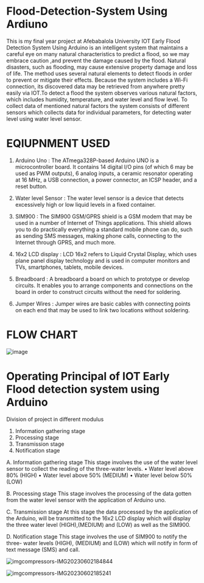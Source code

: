 # Flood-Detection-System Using Ardiuno
This is my final year project at Afebabalola University IOT Early Flood Detection System Using Arduino is an intelligent system that maintains a careful eye on many natural characteristics to predict a flood, so we may embrace caution ,and prevent the damage caused by the flood. Natural disasters, such as flooding, may cause extensive property damage and loss of life. The method uses several natural elements to 
detect floods in order to prevent or mitigate their effects. Because the system includes a Wi-Fi connection, its discovered data may be retrieved from anywhere pretty easily via IOT.To detect a flood the system observes various natural factors, which includes humidity, temperature, and water level and flow level. To collect data of mentioned natural factors the system consists of different sensors which collects data for individual parameters, for detecting water level using water level sensor.

# EQIUPNMENT USED

1. Arduino Uno : The ATmega328P-based Arduino UNO is a microcontroller board. It contains 14 
digital I/O pins (of which 6 may be used as PWM outputs), 6 analog inputs, a ceramic resonator operating at 16 MHz, a USB connection, a power connector, an ICSP 
header, and a reset button.

2. Water level Sensor : The water level sensor is a device that detects excessively high or low liquid levels in a fixed container.

3. SIM900 : The SIM900 GSM/GPRS shield is a GSM modem that may be used in a number of Internet of Things applications. This shield allows you to do practically everything a standard mobile phone can do, such as sending SMS messages, making phone calls, connecting to the Internet through GPRS, and much more.

4. 16x2 LCD display : LCD 16x2 refers to Liquid Crystal Display, which uses plane panel display technology and is used in computer monitors and TVs, smartphones, tablets, mobile devices.

5. Breadboard : A breadboard a board on which to prototype or develop circuits. It enables you to arrange components and connections on the board in order to construct circuits without the need for soldering.

6. Jumper Wires : Jumper wires are basic cables with connecting points on each end that may be used to link two locations without soldering.

 
# FLOW CHART


![image](https://github.com/user-attachments/assets/8edab92d-01ba-4b32-9686-d42af09fd307)


# Operating Principal of IOT Early Flood detection system using Arduino

Division of project in different modulus

1)	Information gathering stage
2)	Processing stage
3)	Transmission stage
4)	Notification stage

A.	Information gathering stage
This stage involves the use of the water level sensor to collect the reading of the three-water levels.
•	Water level above 80% (HIGH)
•	Water level above 50% (MEDIUM)
•	Water level below 50% (LOW)

B.	Processing stage
This stage involves the processing of the data gotten from the water level sensor with the application of Arduino uno.

C.	Transmission stage
At this stage the data processed by the application of the Arduino, will be transmitted to the 16x2 LCD display which will display the three water level (HIGH),(MEDIUM) and (LOW) as well as the SIM900.

D.	Notification stage
This stage involves the use of SIM900 to notify the three- water levels (HIGH), (MEDIUM) and (LOW) which will notify in form of text message (SMS) and call.





![imgcompressors-IMG20230602184844](https://github.com/user-attachments/assets/e8b1a83f-cb1b-4c35-9af9-5b62068c3ec7)





![imgcompressors-IMG20230602185241](https://github.com/user-attachments/assets/0a146adc-1358-4da1-b10a-2cdbe7544461)










